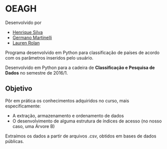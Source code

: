 # OEAGH
Desenvolvido por
 * [Henrique Silva](https://github.com/hcpsilva)
 * [Germano Martinelli](https://github.com/Catafrato)
 * [Lauren Rolan](https://github.com/LaurenRolan)
 
Programa desenvolvido em Python para classificação de países de acordo com os parâmetros inseridos pelo usuário.

Desenvolvido em Python para a cadeira de __Classificação e Pesquisa de Dados__ no semestre de 2016/1.

## Objetivo
Pôr em prática os conhecimentos adquiridos no curso, mais especificamente:
 * A extração, armazenamento e ordenamento de dados
 * O desenvolvimento de alguma estrutura de índices de acesso (no nosso caso, uma Árvore B)

Extraímos os dados a partir de arquivos .csv, obtidos em bases de dados públicas.
